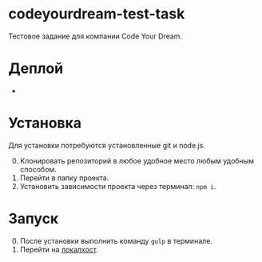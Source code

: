 # codeyourdream-test-task

Тестовое задание для компании Code Your Dream.

# Деплой
-

# Установка
Для установки потребуются установленные git и node.js.

0. Клонировать репозиторий в любое удобное место любым удобным способом.
1. Перейти в папку проекта.
2. Установить зависимости проекта через терминал: `npm i`.

# Запуск

0. После установки выполнить команду `gulp` в терминале.
1. Перейти на [локалхост](http://localhost:3000).
